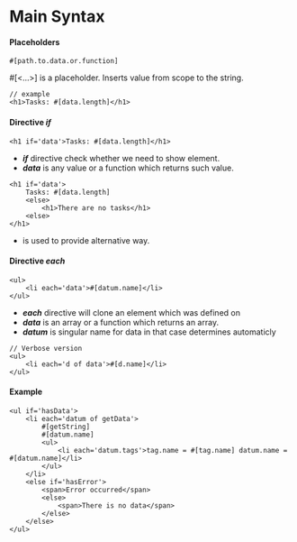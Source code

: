 # Main Syntax

#### Placeholders
```
#[path.to.data.or.function]
```
#[<...>] is a placeholder. Inserts value from scope to the string.

    // example
    <h1>Tasks: #[data.length]</h1>

#### Directive  ___if___ 
```
<h1 if='data'>Tasks: #[data.length]</h1>
```
* ___if___ directive check whether we need to show element.
* ___data___ is any value or a function which returns such value.
```
<h1 if='data'>
    Tasks: #[data.length]
    <else>
        <h1>There are no tasks</h1>
    <else>
</h1>
```
* ___<else></else>___ is used to provide alternative way.

#### Directive  ___each___ 
```
<ul>
    <li each='data'>#[datum.name]</li>
</ul>
```
* ___each___ directive will clone an element which was defined on
* ___data___ is an array or a function which returns an array.
* ___datum___ is singular name for data in that case determines automaticly

```
// Verbose version
<ul>
    <li each='d of data'>#[d.name]</li>
</ul>
```

#### Example 
```
<ul if='hasData'>
    <li each='datum of getData'>
        #[getString]
        #[datum.name]
        <ul>
            <li each='datum.tags'>tag.name = #[tag.name] datum.name = #[datum.name]</li>
        </ul>
    </li>
    <else if='hasError'>
        <span>Error occurred</span>
        <else>
            <span>There is no data</span>
        </else>
    </else>
</ul>
```